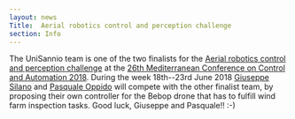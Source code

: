 ```yaml
---
layout: news
Title:  Aerial robotics control and perception challenge
section: Info
---
```


The UniSannio team is one of the two finalists for the [Aerial robotics control and perception challenge](http://www.med-control.org/med2018/?page_id=602) at the [26th Mediterranean Conference on Control and Automation 2018](http://www.med-control.org/med2018/). During the week 18th--23rd June 2018 [Giuseppe Silano](http://www.unisannio.it/it/users/giuseppe-silano) and [Pasquale Oppido](https://www.unisannio.it/it/profile-main/4358) will compete with the other finalist team, by proposing their own controller for the Bebop drone that has to fulfill wind farm inspection tasks. 
Good luck, Giuseppe and Pasquale!! :-)
